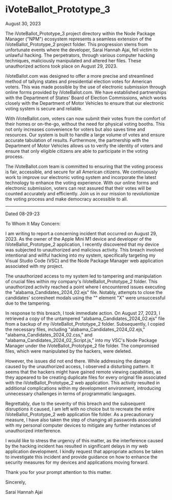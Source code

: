 # iVoteBallot_Prototype_3
August 30, 2023

The iVoteBallot_Prototype_3 project directory within the Node Package Manager ("NPM") ecosystem represents a seamless extension of the iVoteBallot_Prototype_2 project folder. This progression stems from unfortunate events where the developer, Sarai Hannah Ajai, fell victim to unlawful hacking. The perpetrators, through various computer hacking techniques, maliciously manipulated and altered her files. These unauthorized actions took place on August 29, 2023.

iVoteBallot.com was designed to offer a more precise and streamlined method of tallying states and presidential election votes for American voters. This was made possible by the use of electronic submission through online forms provided by iVoteBallot.com. We have established partnerships with the Department of States' Board of Election Commissions, which works closely with the Department of Motor Vehicles to ensure that our electronic voting system is secure and reliable.  
 
 With iVoteBallot.com, voters can now submit their votes from the comfort of their homes or on-the-go, without the need for physical voting booths. This not only increases convenience for voters but also saves time and resources. Our system is built to handle a large volume of votes and ensure accurate tabulation of results. Furthermore, the partnership with the Department of Motor Vehicles allows us to verify the identity of voters and ensure that only eligible citizens are able to participate in the voting process.  
 
 The iVoteBallot.com team is committed to ensuring that the voting process is fair, accessible, and secure for all American citizens. We continuously work to improve our electronic voting system and incorporate the latest technology to enhance the voting experience. With our online forms and electronic submission, voters can rest assured that their votes will be counted accurately and efficiently. Join us in our mission to revolutionize the voting process and make democracy accessible to all.

 --------------------------------

 Dated 08-29-23

 To Whom It May Concern:
 
I am writing to report a concerning incident that occurred on August 29, 2023. As the owner of the Apple Mini M1 device and developer of the iVoteBallot_Prototype_2 application, I recently discovered that my device was subjected to unauthorized and malicious activity. This breach involved intentional and willful hacking into my system, specifically targeting my Visual Studio Code (VSC) and the Node Package Manager web application associated with my project.
 
The unauthorized access to my system led to tampering and manipulation of crucial files within my company's iVoteBallot_Prototype_2 folder. This unauthorized activity reached a point where I encountered issues executing the "alabama_Candidates_2024_02.ejs" file. Notably, attempts to close the candidates' scoresheet modals using the "<span>" element "X" were unsuccessful due to the tampering.
 
In response to this breach, I took immediate action. On August 27, 2023, I retrieved a copy of the untampered "alabama_Candidates_2024_02.ejs" file from a backup of my iVoteBallot_Prototype_2 folder. Subsequently, I copied the necessary files, including "alabama_Candidates_2024_02.ejs," "alabama_Candidates_2024_02.css," and "alabama_Candidates_2024_02_Script.js," into my VSC's Node Package Manager under the iVoteBallot_Prototype_2 file folder. The compromised files, which were manipulated by the hackers, were deleted.
 
However, the issues did not end there. While addressing the damage caused by the unauthorized access, I observed a disturbing pattern. It seems that the hackers might have gained remote viewing capabilities, as they appeared to be creating duplicate files for every original file associated with the iVoteBallot_Prototype_2 web application. This activity resulted in additional complications within my development environment, introducing unnecessary challenges in terms of programmatic languages.
 
Regrettably, due to the severity of this breach and the subsequent disruptions it caused, I am left with no choice but to recreate the entire iVoteBallot_Prototype_2 web application file folder. As a precautionary measure, I have also taken the step of changing all passwords associated with my personal computer devices to mitigate any further instances of unauthorized interference.
 
I would like to stress the urgency of this matter, as the interference caused by the hacking incident has resulted in significant delays in my web application development. I kindly request that appropriate actions be taken to investigate this incident and provide guidance on how to enhance the security measures for my devices and applications moving forward.
 
Thank you for your prompt attention to this matter.
 
Sincerely,

Sarai Hannah Ajai



